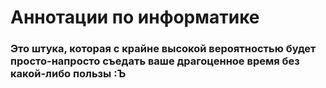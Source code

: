# Аннотации по информатике

### Это штука, которая с крайне высокой вероятностью будет просто-напросто съедать ваше драгоценное время без какой-либо пользы :Ъ